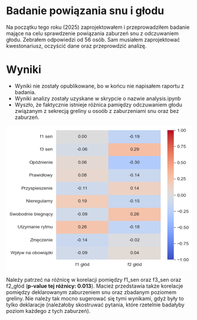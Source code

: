 # Badanie powiązania snu i głodu
Na początku tego roku (2025) zaprojektowałem i przeprowadziłem badanie mające na celu sprawdzenie powiązania zaburzeń snu z odczuwaniem głodu.
Zebrałem odpowiedzi od 56 osób.
Sam musiałem zaprojektować kwestonariusz, oczyścić dane oraz przeprowdzić analizę.
# Wyniki
 - Wyniki nie zostały opublikowane, bo w końcu nie napisałem raportu z badania.
 - Wyniki analizy zostały uzyskane w skrypcie o nazwie analysis.ipynb
 - Wyszło, że faktycznie istnieje różnica pamiędzy odczuwaniem głodu związanym z sekrecją greliny u osoób z zaburzeniami snu oraz bez zaburzeń.
   
![Macierz korelacji pamiędzy istotnymi zmiennymi które zostały sprawdzone w badaniu](wyniki.png)

Należy patrzeć na różnicę w korelacji pomiędzy f1_sen oraz f3_sen oraz f2_głód (**p-value tej różnicy: 0.013**).
Macież przedstawia także korelacje pomiędzy deklarowanym zaburzeniem snu oraz zbadanym poziomem greliny. Nie należy tak mocno sugerować się tymi wynikami, gdyż były to tylko deklaracje (należałoby skostruwać pytania, które rzetelnie badałyby poziom każdego z tych zaburzeń).
